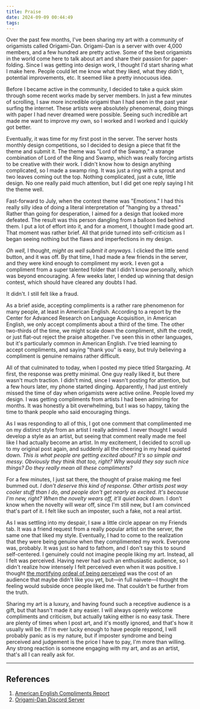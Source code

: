 ```yaml
---
title: Praise
date: 2024-09-09 00:44:49
tags:
---
```



Over the past few months, I've been sharing my art with a community of origamists called Origami-Dan. Origami-Dan is a server with over 4,000 members, and a few hundred are pretty active. Some of the best origamists in the world come here to talk about art and share their passion for paper-folding. Since I was getting into design work, I thought I'd start sharing what I make here. People could let me know what they liked, what they didn't, potential improvements, etc. It seemed like a pretty innocuous idea.

Before I became active in the community, I decided to take a quick skim through some recent works made by server members. In just a few minutes of scrolling, I saw more incredible origami than I had seen in the past year surfing the internet. These artists were absolutely phenomenal, doing things with paper I had never dreamed were possible. Seeing such incredible art made me want to improve my own, so I worked and I worked and I quickly got better.

Eventually, it was time for my first post in the server. The server hosts monthly design competitions, so I decided to design a piece that fit the theme and submit it. The theme was "Lord of the Swamp," a strange combination of Lord of the Ring and Swamp, which was really forcing artists to be creative with their work. I didn't know how to design anything complicated, so I made a swamp ring. It was just a ring with a sprout and two leaves coming out the top. Nothing complicated, just a cute, little design. No one really paid much attention, but I did get one reply saying I hit the theme well.

Fast-forward to July, when the contest theme was "Emotions." I had this really silly idea of doing a literal interpretation of "hanging by a thread." Rather than going for desperation, I aimed for a design that looked more defeated. The result was this person dangling from a balloon tied behind them. I put a lot of effort into it, and for a moment, I thought I made good art. That moment was rather brief. All that pride turned into self-criticism as I began seeing nothing but the flaws and imperfections in my design. 

*Oh well,* I thought, *might as well submit it anyways*. I clicked the little send button, and it was off. By that time, I had made a few friends in the server, and they were kind enough to compliment my work. I even got a compliment from a super talented folder that I didn't know personally, which was beyond encouraging. A few weeks later, I ended up winning that design contest, which should have cleared any doubts I had. 

It didn't. I still felt like a fraud.

As a brief aside, accepting compliments is a rather rare phenomenon for many people, at least in American English. According to a report by the Center for Advanced Research on Language Acquisition, in American English, we only accept compliments about a third of the time. The other two-thirds of the time, we might scale down the compliment, shift the credit, or just flat-out reject the praise altogether. I've seen this in other languages, but it's particularly common in American English. I've tried learning to accept compliments, and saying "thank you" is easy, but truly believing a compliment is genuine remains rather difficult.

All of that culminated to today, when I posted my piece titled Stargazing. At first, the response was pretty minimal. One guy really liked it, but there wasn't much traction. I didn't mind, since I wasn't posting for attention, but a few hours later, my phone started dinging. Apparently, I had just entirely missed the time of day when origamists were active online. People loved my design. I was getting compliments from artists I had been admiring for months. It was honestly a bit overwhelming, but I was so happy, taking the time to thank people who said encouraging things.

As I was responding to all of this, I got one comment that complimented me on my distinct style from an artist I really admired. I never thought I would develop a style as an artist, but seeing that comment really made me feel like I had actually become an artist. In my excitement, I decided to scroll up to my original post again, and suddenly all the cheering in my head quieted down. *This is what people are getting excited about? It's so simple and messy. Obviously they think that too, right? Why would they say such nice things? Do they really mean all these compliments?* 

For a few minutes, I just sat there, the thought of praise making me feel bummed out. *I don't deserve this kind of response. Other artists post way cooler stuff than I do, and people don't get nearly as excited. It's because I'm new, right? When the novelty wears off, it'll quiet back down.* I don't know when the novelty will wear off, since I'm still new, but I am convinced that's part of it. I felt like such an imposter, such a fake, not a real artist.

As I was settling into my despair, I saw a little circle appear on my Friends tab. It was a friend request from a really popular artist on the server, the same one that liked my style. Eventually, I had to come to the realization that they were being genuine when they complimented my work. Everyone was, probably. It was just so hard to fathom, and I don't say this to sound self-centered. I genuinely could not imagine people liking my art. Instead, all I felt was perceived. Having never had such an enthusiastic audience, so I didn't realize how intensely I felt perceived even when it was positive. I thought [the mortifying ordeal of being perceived](/the-mortifying-ordeal-of-being-perceived) was the cost of an audience that maybe didn't like you yet, but—in full naivete—I thought the feeling would subside once people liked me. That couldn't be further from the truth.

Sharing my art is a luxury, and having found such a receptive audience is a gift, but that hasn't made it any easier. I will always openly welcome compliments and criticism, but actually taking either is no easy task. There are plenty of times when I post art, and it's mostly ignored, and that's how it usually will be. If I'm ever lucky enough to have people respond, I will probably panic as is my nature, but if imposter syndrome and being perceived and judgement is the price I have to pay, I'm more than willing. Any strong reaction is someone engaging with my art, and as an artist, that's all I can really ask for.

---

## References

1. [American English Compliments Report](https://carla.umn.edu/speechacts/compliments/american.html)
2. [Origami-Dan Discord Server](https://discord.com/invite/yU4Cvry)